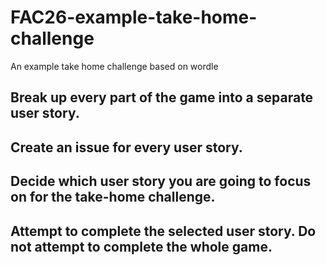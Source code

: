 # FAC26-example-take-home-challenge
An example take home challenge based on wordle

## Break up every part of the game into a separate user story.

## Create an issue for every user story.

## Decide which user story you are going to focus on for the take-home challenge.

## Attempt to complete the selected user story. Do not attempt to complete the whole game.
